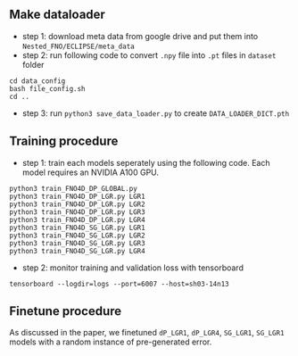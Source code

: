 ## Make dataloader
- step 1: download meta data from google drive and put them into `Nested_FNO/ECLIPSE/meta_data`
- step 2: run following code to convert `.npy` file into `.pt` files in `dataset` folder
```
cd data_config
bash file_config.sh
cd ..
``` 
- step 3: run `python3 save_data_loader.py` to create `DATA_LOADER_DICT.pth`

## Training procedure
- step 1: train each models seperately using the following code. Each model requires an NVIDIA A100 GPU.
```
python3 train_FNO4D_DP_GLOBAL.py
python3 train_FNO4D_DP_LGR.py LGR1
python3 train_FNO4D_DP_LGR.py LGR2
python3 train_FNO4D_DP_LGR.py LGR3
python3 train_FNO4D_DP_LGR.py LGR4
python3 train_FNO4D_SG_LGR.py LGR1
python3 train_FNO4D_SG_LGR.py LGR2
python3 train_FNO4D_SG_LGR.py LGR3
python3 train_FNO4D_SG_LGR.py LGR4
```
- step 2: monitor training and validation loss with tensorboard
```
tensorboard --logdir=logs --port=6007 --host=sh03-14n13
```

## Finetune procedure
As discussed in the paper, we finetuned `dP_LGR1`, `dP_LGR4`, `SG_LGR1`, `SG_LGR1` models with a random instance of pre-generated error. 